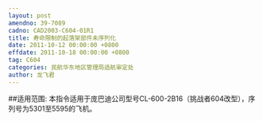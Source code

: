 ```yaml
---
layout: post
amendno: 39-7089
cadno: CAD2003-C604-01R1
title: 寿命限制的起落架部件未序列化
date: 2011-10-12 00:00:00 +0800
effdate: 2011-10-18 00:00:00 +0800
tag: C604
categories: 民航华东地区管理局适航审定处
author: 龙飞君
---
```


##适用范围:
本指令适用于庞巴迪公司型号CL-600-2B16（挑战者604改型），序列号为5301至5595的飞机。

